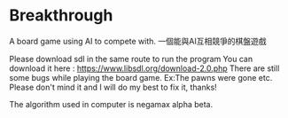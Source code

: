 # Breakthrough
A board game using AI to compete with. 一個能與AI互相競爭的棋盤遊戲

Please download sdl in the same route to run the program
You can download it here : https://www.libsdl.org/download-2.0.php
There are still some bugs while playing the board game. Ex:The pawns were gone etc.
Please don't mind it and I will do my best to fix it, thanks!

The algorithm used in computer is negamax alpha beta.
